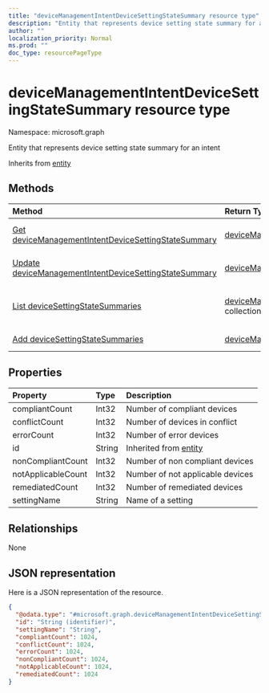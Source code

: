 ```yaml
---
title: "deviceManagementIntentDeviceSettingStateSummary resource type"
description: "Entity that represents device setting state summary for an intent"
author: ""
localization_priority: Normal
ms.prod: ""
doc_type: resourcePageType
---
```


# deviceManagementIntentDeviceSettingStateSummary resource type


Namespace: microsoft.graph

Entity that represents device setting state summary for an intent


Inherits from [entity](../resources/entity.md)

## Methods
|Method|Return Type|Description|
|:---|:---|:---|
|[Get deviceManagementIntentDeviceSettingStateSummary](../api/devicemanagementintentdevicesettingstatesummary-get.md)|[deviceManagementIntentDeviceSettingStateSummary](../resources/devicemanagementintentdevicesettingstatesummary.md)|Read properties and relationships of the [deviceManagementIntentDeviceSettingStateSummary](../resources/devicemanagementintentdevicesettingstatesummary.md) object.|
|[Update deviceManagementIntentDeviceSettingStateSummary](../api/devicemanagementintentdevicesettingstatesummary-update.md)|[deviceManagementIntentDeviceSettingStateSummary](../resources/devicemanagementintentdevicesettingstatesummary.md)|Update the properties of a [deviceManagementIntentDeviceSettingStateSummary](../resources/devicemanagementintentdevicesettingstatesummary.md) object.|
|[List deviceSettingStateSummaries](../api/devicemanagementintent-list-devicesettingstatesummaries.md)|[deviceManagementIntentDeviceSettingStateSummary](../resources/devicemanagementintentdevicesettingstatesummary.md) collection|Get the deviceManagementIntentDeviceSettingStateSummaries from the deviceSettingStateSummaries navigation property.|
|[Add deviceSettingStateSummaries](../api/devicemanagementintent-post-devicesettingstatesummaries.md)|[deviceManagementIntentDeviceSettingStateSummary](../resources/devicemanagementintentdevicesettingstatesummary.md)|Add deviceSettingStateSummaries by posting to the deviceSettingStateSummaries collection.|

## Properties
|Property|Type|Description|
|:---|:---|:---|
|compliantCount|Int32|Number of compliant devices|
|conflictCount|Int32|Number of devices in conflict|
|errorCount|Int32|Number of error devices|
|id|String| Inherited from [entity](../resources/entity.md)|
|nonCompliantCount|Int32|Number of non compliant devices|
|notApplicableCount|Int32|Number of not applicable devices|
|remediatedCount|Int32|Number of remediated devices|
|settingName|String|Name of a setting|

## Relationships
None

## JSON representation
Here is a JSON representation of the resource.
<!-- {
  "blockType": "resource",
  "keyProperty": "id",
  "@odata.type": "microsoft.graph.deviceManagementIntentDeviceSettingStateSummary",
  "baseType": "microsoft.graph.entity",
  "openType": false
}
-->
``` json
{
  "@odata.type": "#microsoft.graph.deviceManagementIntentDeviceSettingStateSummary",
  "id": "String (identifier)",
  "settingName": "String",
  "compliantCount": 1024,
  "conflictCount": 1024,
  "errorCount": 1024,
  "nonCompliantCount": 1024,
  "notApplicableCount": 1024,
  "remediatedCount": 1024
}
```

